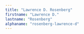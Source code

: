 ```yaml
---
title: "Lawrence D. Rosenberg"
firstname: "Lawrence D."
lastname: "Rosenberg"
alphaname: "rosenberg-lawrence-d"
---
```

